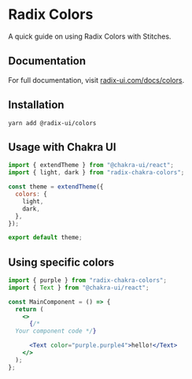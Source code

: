 # Radix Colors

A quick guide on using Radix Colors with Stitches.

## Documentation

For full documentation, visit [radix-ui.com/docs/colors](https://radix-ui.com/docs/colors).

## Installation

`yarn add @radix-ui/colors`

## Usage with Chakra UI

```jsx
import { extendTheme } from "@chakra-ui/react";
import { light, dark } from "radix-chakra-colors";

const theme = extendTheme({
  colors: {
    light,
    dark,
  },
});

export default theme;
```

## Using specific colors

```jsx
import { purple } from "radix-chakra-colors";
import { Text } from "@chakra-ui/react";

const MainComponent = () => {
  return (
    <>
      {/*
  Your component code */}

      <Text color="purple.purple4">hello!</Text>
    </>
  );
};
```
